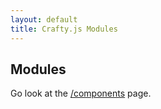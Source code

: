```yaml
--- 
layout: default
title: Crafty.js Modules
---
```


## Modules

Go look at the <a href="/components">/components</a> page.